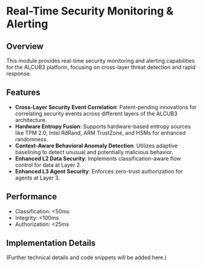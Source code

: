 # Real-Time Security Monitoring & Alerting

## Overview
This module provides real-time security monitoring and alerting capabilities for the ALCUB3 platform, focusing on cross-layer threat detection and rapid response.

## Features
- **Cross-Layer Security Event Correlation**: Patent-pending innovations for correlating security events across different layers of the ALCUB3 architecture.
- **Hardware Entropy Fusion**: Supports hardware-based entropy sources like TPM 2.0, Intel RdRand, ARM TrustZone, and HSMs for enhanced randomness.
- **Context-Aware Behavioral Anomaly Detection**: Utilizes adaptive baselining to detect unusual and potentially malicious behavior.
- **Enhanced L2 Data Security**: Implements classification-aware flow control for data at Layer 2.
- **Enhanced L3 Agent Security**: Enforces zero-trust authorization for agents at Layer 3.

## Performance
- Classification: <50ms
- Integrity: <100ms
- Authorization: <25ms

## Implementation Details
(Further technical details and code snippets will be added here.)
